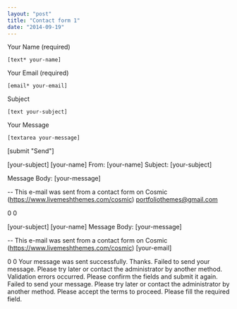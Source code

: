 ```yaml
---
layout: "post"
title: "Contact form 1"
date: "2014-09-19"
---
```


Your Name (required)  

    [text* your-name] 

Your Email (required)  

    [email* your-email] 

Subject  

    [text your-subject] 

Your Message  

    [textarea your-message] 

[submit "Send"]

[your-subject]
[your-name] 
From: [your-name] 
Subject: [your-subject]

Message Body:
[your-message]

--
This e-mail was sent from a contact form on Cosmic (https://www.livemeshthemes.com/cosmic)
portfoliothemes@gmail.com

0
0

[your-subject]
[your-name] 
Message Body:
[your-message]

--
This e-mail was sent from a contact form on Cosmic (https://www.livemeshthemes.com/cosmic)
[your-email]

0
0
Your message was sent successfully. Thanks.
Failed to send your message. Please try later or contact the administrator by another method.
Validation errors occurred. Please confirm the fields and submit it again.
Failed to send your message. Please try later or contact the administrator by another method.
Please accept the terms to proceed.
Please fill the required field.